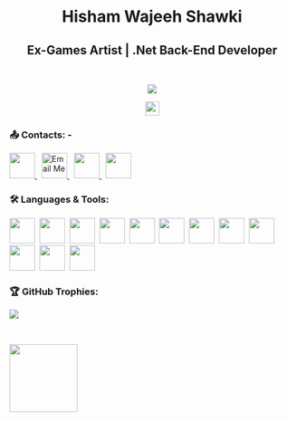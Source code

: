 <h1 align="center">Hisham Wajeeh Shawki</h1>

<h2 align="center">Ex-Games Artist | .Net Back-End Developer</h2>
<br>

  <p align="center">
    <a href="https://www.linkedin.com/in/hishamwajeeh/">
      <img src="https://readme-typing-svg.herokuapp.com/?lines=Visit%20my%20LinkedIn%20Profile;I%20Post%20Insightful%20Content;Follow%20to%20get%20New%20Updates&font=Bold%20Code&center=true&color=30D050&pause=2000"> <!-- Text -->
    </a>
  </p>

  <p align="center">
      <img src="https://komarev.com/ghpvc/?username=hishamwajeeh&style=flat&color=4010B0" height="25"/> <!-- Profile Views -->
  </p>

<h3 align="left">📤 Contacts: -</h3>
  <p align="left">
    <a href="https://www.linkedin.com/in/hishamwajeeh/"> <!-- LinkedIn Profile -->
      <img src="https://raw.githubusercontent.com/rahuldkjain/github-profile-readme-generator/master/src/images/icons/Social/linked-in-alt.svg" height="45"/>
    </a>&nbsp;
   <a href="mailto:yourgmailaddress@gmail.com"> <!-- Replace with your actual Gmail address -->
  <img src="https://cdn.iconscout.com/icon/free/png-512/free-gmail-logo-icon-download-in-svg-png-gif-file-formats--technology-social-media-company-vol-3-pack-logos-icons-2944897.png?f=webp&w=512" height="45" alt="Email Me"/>
</a>&nbsp;
    <a href="https://www.instagram.com/hishamwajeehx"> <!-- Instagram Profile -->
      <img src="https://cdn.iconscout.com/icon/free/png-512/free-instagram-logo-icon-download-in-svg-png-gif-file-formats--social-media-pack-logos-icons-1583142.png?f=webp&w=512" height="45"/>
    </a>&nbsp;
    <a href="https://www.facebook.com/hishamwajeehx"> <!-- Facebook Profile -->
      <img src="https://cdn.iconscout.com/icon/free/png-512/free-facebook-logo-icon-download-in-svg-png-gif-file-formats--social-media-logos-pack-icons-189794.png?f=webp&w=512" height="45"/>
    </a>
  </p>

<h3 align="left">🛠️ Languages & Tools:</h3>
<p align="left">
  <img src="https://cdn.iconscout.com/icon/free/png-512/free-html-logo-icon-download-in-svg-png-gif-file-formats--brand-development-tools-pack-logos-icons-225995.png?f=webp&w=512" height="45"/>&nbsp;
  <img src="https://cdn.iconscout.com/icon/free/png-512/free-css-logo-icon-download-in-svg-png-gif-file-formats--brand-development-tools-pack-logos-icons-226095.png?f=webp&w=512" height="45"/>&nbsp;
  <img src="https://cdn.iconscout.com/icon/free/png-512/free-javascript-logo-icon-download-in-svg-png-gif-file-formats--brand-development-tools-pack-logos-icons-225993.png?f=webp&w=512" height="45"/>&nbsp;
  <img src="https://upload.wikimedia.org/wikipedia/commons/thumb/b/bd/Logo_C_sharp.svg/1820px-Logo_C_sharp.svg.png" height="45"/>&nbsp;
  <img src="https://dt-cdn.net/hub/logos/microsoft-sql-server-2.png" height="45"/>&nbsp;
  <img src="https://img.icons8.com/?size=512&id=1BC75jFEBED6&format=png" height="45"/>&nbsp;
  <img src="https://help.apiary.io/images/swagger-logo.png" height="45"/>&nbsp;
  <img src="https://uxwing.com/wp-content/themes/uxwing/download/brands-and-social-media/postman-icon.png" height="45"/>&nbsp;
  <img src="https://wojciechkulik.pl/wp-content/uploads/2025/04/git.png" height="45"/>&nbsp;
  <img src="https://cdn.iconscout.com/icon/free/png-512/free-c-logo-icon-download-in-svg-png-gif-file-formats--brand-development-tools-pack-logos-icons-226082.png?f=webp&w=512" height="45"/>&nbsp;
  <img src="https://img.icons8.com/fluent/512/unity.png" height="45"/>&nbsp;
  <img src="https://cdn.freebiesupply.com/logos/large/2x/arduino-1-logo-png-transparent.png" height="45"/>&nbsp;
</p>

  
<h3 align="left">🏆 GitHub Trophies:</h3>
  <p align="left">
    <img src="https://github-profile-trophy.vercel.app/?username=hishamwajeeh&theme=onestar&row=1&column=7"/>
  </p>
  <br>

  <p align="left">
    <img src="https://github-readme-stats.vercel.app/api/top-langs?username=hishamwajeeh&layout=compact&langs_count=6&theme=highcontrast" height="120"/> &nbsp; <!-- Most Used Languages -->
  </p>
